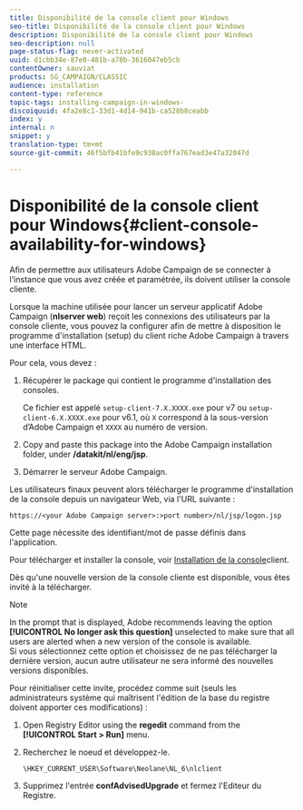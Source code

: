 ```yaml
---
title: Disponibilité de la console client pour Windows
seo-title: Disponibilité de la console client pour Windows
description: Disponibilité de la console client pour Windows
seo-description: null
page-status-flag: never-activated
uuid: d1cbb34e-87e0-481b-a78b-3616047eb5cb
contentOwner: sauviat
products: SG_CAMPAIGN/CLASSIC
audience: installation
content-type: reference
topic-tags: installing-campaign-in-windows-
discoiquuid: 4fa2e8c1-33d1-4d14-941b-ca528b8ceabb
index: y
internal: n
snippet: y
translation-type: tm+mt
source-git-commit: 46f5bfb41bfe9c938ac0ffa767ead3e47a32047d

---
```



# Disponibilité de la console client pour Windows{#client-console-availability-for-windows}

Afin de permettre aux utilisateurs Adobe Campaign de se connecter à l&#39;instance que vous avez créée et paramétrée, ils doivent utiliser la console cliente.

Lorsque la machine utilisée pour lancer un serveur applicatif Adobe Campaign (**nlserver web**) reçoit les connexions des utilisateurs par la console cliente, vous pouvez la configurer afin de mettre à disposition le programme d&#39;installation (setup) du client riche Adobe Campaign à travers une interface HTML.

Pour cela, vous devez :

1. Récupérer le package qui contient le programme d&#39;installation des consoles.

   Ce fichier est appelé `setup-client-7.X.XXXX.exe` pour v7 ou `setup-client-6.X.XXXX.exe` pour v6.1, où `X` correspond à la sous-version d’Adobe Campaign et `XXXX` au numéro de version.

1. Copy and paste this package into the Adobe Campaign installation folder, under **/datakit/nl/eng/jsp**.
1. Démarrer le serveur Adobe Campaign.

Les utilisateurs finaux peuvent alors télécharger le programme d&#39;installation de la console depuis un navigateur Web, via l&#39;URL suivante :

```
https://<your Adobe Campaign server>:>port number>/nl/jsp/logon.jsp
```

Cette page nécessite des identifiant/mot de passe définis dans l&#39;application.

Pour télécharger et installer la console, voir [Installation de la console](../../installation/using/installing-the-client-console.md)client.

Dès qu&#39;une nouvelle version de la console cliente est disponible, vous êtes invité à la télécharger.

>[!NOTE]
>
>In the prompt that is displayed, Adobe recommends leaving the option **[!UICONTROL No longer ask this question]** unselected to make sure that all users are alerted when a new version of the console is available.\
>Si vous sélectionnez cette option et choisissez de ne pas télécharger la dernière version, aucun autre utilisateur ne sera informé des nouvelles versions disponibles.

Pour réinitialiser cette invite, procédez comme suit (seuls les administrateurs système qui maîtrisent l&#39;édition de la base du registre doivent apporter ces modifications) :

1. Open Registry Editor using the **regedit** command from the **[!UICONTROL Start > Run]** menu.
1. Recherchez le noeud et développez-le.

   ```
   \HKEY_CURRENT_USER\Software\Neolane\NL_6\nlclient
   ```

1. Supprimez l&#39;entrée **confAdvisedUpgrade** et fermez l&#39;Editeur du Registre.

